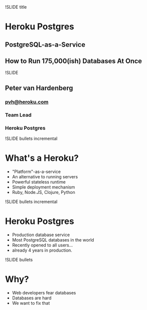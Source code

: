 !SLIDE title
# Heroku Postgres #
## PostgreSQL-as-a-Service ##
## How to Run 175,000(ish) Databases At Once ##

!SLIDE
## Peter van Hardenberg ##
### pvh@heroku.com ###
### Team Lead ###
### Heroku Postgres ###

!SLIDE bullets incremental
# What's a Heroku? #

* "Platform"-as-a-service
* An alternative to running servers
* Powerful stateless runtime
* Simple deployment mechanism
* Ruby, Node.JS, Clojure, Python

!SLIDE bullets incremental
# Heroku Postgres #

* Production database service
* Most PostgreSQL databases in the world
* Recently opened to all users...
* already 4 years in production.

!SLIDE bullets

# Why? #

* Web developers fear databases
* Databases are hard
* We want to fix that

